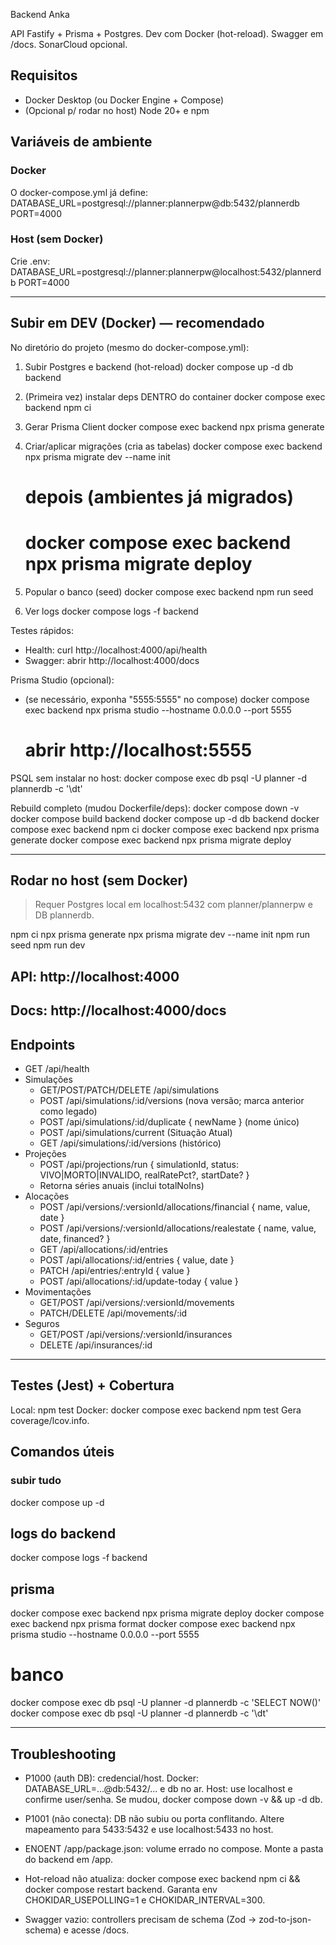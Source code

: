 Backend Anka

API Fastify + Prisma + Postgres. Dev com Docker (hot-reload). Swagger em /docs. SonarCloud opcional.

## Requisitos
- Docker Desktop (ou Docker Engine + Compose)
- (Opcional p/ rodar no host) Node 20+ e npm

## Variáveis de ambiente
### Docker
O docker-compose.yml já define:
DATABASE_URL=postgresql://planner:plannerpw@db:5432/plannerdb
PORT=4000

### Host (sem Docker)
Crie .env:
DATABASE_URL=postgresql://planner:plannerpw@localhost:5432/plannerdb
PORT=4000

---

## Subir em DEV (Docker) — recomendado
No diretório do projeto (mesmo do docker-compose.yml):
1) Subir Postgres e backend (hot-reload)
   docker compose up -d db backend

2) (Primeira vez) instalar deps DENTRO do container
   docker compose exec backend npm ci

3) Gerar Prisma Client
   docker compose exec backend npx prisma generate

4) Criar/aplicar migrações (cria as tabelas)
   docker compose exec backend npx prisma migrate dev --name init
   # depois (ambientes já migrados)
   # docker compose exec backend npx prisma migrate deploy

5) Popular o banco (seed)
   docker compose exec backend npm run seed

6) Ver logs
   docker compose logs -f backend

Testes rápidos:
- Health:  curl http://localhost:4000/api/health
- Swagger: abrir http://localhost:4000/docs

Prisma Studio (opcional):
- (se necessário, exponha "5555:5555" no compose)
  docker compose exec backend npx prisma studio --hostname 0.0.0.0 --port 5555
  # abrir http://localhost:5555

PSQL sem instalar no host:
  docker compose exec db psql -U planner -d plannerdb -c '\dt'

Rebuild completo (mudou Dockerfile/deps):
  docker compose down -v
  docker compose build backend
  docker compose up -d db backend
  docker compose exec backend npm ci
  docker compose exec backend npx prisma generate
  docker compose exec backend npx prisma migrate deploy

---

## Rodar no host (sem Docker)
> Requer Postgres local em localhost:5432 com planner/plannerpw e DB plannerdb.

  npm ci
  npx prisma generate
  npx prisma migrate dev --name init
  npm run seed
  npm run dev
  ## API: http://localhost:4000
  ## Docs: http://localhost:4000/docs

## Endpoints
- GET /api/health
- Simulações
  - GET/POST/PATCH/DELETE /api/simulations
  - POST /api/simulations/:id/versions (nova versão; marca anterior como legado)
  - POST /api/simulations/:id/duplicate { newName } (nome único)
  - POST /api/simulations/current (Situação Atual)
  - GET /api/simulations/:id/versions (histórico)
- Projeções
  - POST /api/projections/run { simulationId, status: VIVO|MORTO|INVALIDO, realRatePct?, startDate? }
  - Retorna séries anuais (inclui totalNoIns)
- Alocações
  - POST /api/versions/:versionId/allocations/financial { name, value, date }
  - POST /api/versions/:versionId/allocations/realestate { name, value, date, financed? }
  - GET /api/allocations/:id/entries
  - POST /api/allocations/:id/entries { value, date }
  - PATCH /api/entries/:entryId { value }
  - POST /api/allocations/:id/update-today { value }
- Movimentações
  - GET/POST /api/versions/:versionId/movements
  - PATCH/DELETE /api/movements/:id
- Seguros
  - GET/POST /api/versions/:versionId/insurances
  - DELETE /api/insurances/:id

---

## Testes (Jest) + Cobertura
Local:
  npm test
Docker:
  docker compose exec backend npm test
Gera coverage/lcov.info.


## Comandos úteis
### subir tudo
docker compose up -d

## logs do backend
docker compose logs -f backend

## prisma
docker compose exec backend npx prisma migrate deploy
docker compose exec backend npx prisma format
docker compose exec backend npx prisma studio --hostname 0.0.0.0 --port 5555

# banco
docker compose exec db psql -U planner -d plannerdb -c 'SELECT NOW()'
docker compose exec db psql -U planner -d plannerdb -c '\dt'

---

## Troubleshooting
- P1000 (auth DB): credencial/host.
  Docker: DATABASE_URL=...@db:5432/... e db no ar.
  Host: use localhost e confirme user/senha. Se mudou, docker compose down -v && up -d db.

- P1001 (não conecta): DB não subiu ou porta conflitando.
  Altere mapeamento para 5433:5432 e use localhost:5433 no host.

- ENOENT /app/package.json: volume errado no compose. Monte a pasta do backend em /app.

- Hot-reload não atualiza:
  docker compose exec backend npm ci && docker compose restart backend.
  Garanta env CHOKIDAR_USEPOLLING=1 e CHOKIDAR_INTERVAL=300.

- Swagger vazio: controllers precisam de schema (Zod → zod-to-json-schema) e acesse /docs.
